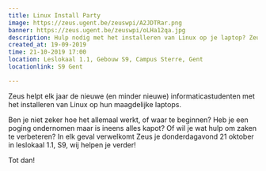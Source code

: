 ```yaml
---
title: Linux Install Party
image: https://zeus.ugent.be/zeuswpi/A2JDTRar.png
banner: https://zeus.ugent.be/zeuswpi/oLHa12qa.jpg
description: Hulp nodig met het installeren van Linux op je laptop? Zeus helpt je graag!
created_at: 19-09-2019
time: 21-10-2019 17:00
location: Leslokaal 1.1, Gebouw S9, Campus Sterre, Gent
locationlink: S9 Gent

---
```


Zeus helpt elk jaar de nieuwe (en minder nieuwe) informaticastudenten met het installeren van Linux op hun maagdelijke laptops.

Ben je niet zeker hoe het allemaal werkt, of waar te beginnen?
Heb je een poging ondernomen maar is ineens alles kapot?
Of wil je wat hulp om zaken te verbeteren?
In elk geval verwelkomt Zeus je donderdagavond 21 oktober in leslokaal 1.1, S9, wij helpen je verder!

Tot dan!
